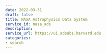 ```yaml
---
date: 2022-03-31
draft: false
title: NASA Astrophysics Data System
service_id: nasa_ads
description:
service_url: https://ui.adsabs.harvard.edu
categories:
- search
---
```



